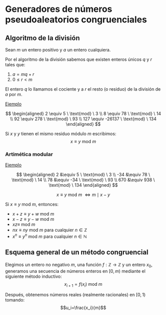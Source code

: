 # Generadores de números pseudoaleatorios congruenciales
## Algoritmo de la división
Sean $m$ un entero positivo y $a$ un entero cualquiera.

Por el algoritmo de la división sabemos que existen enteros únicos $q$ y $r$ tales que:

1. $a = mq+r$
2. $0\leq r<m$

El entero $q$ lo llamamos el cociente y a $r$ el resto (o residuo) de la división de $a$ por $m$.

<u>Ejemplo</u>

$$
\begin{aligned}
2 \equiv 5 \ \text{mod} \ 3 \\
8 \equiv 78 \ \text{mod} \ 14 \\
92 \equiv 278 \ \text{mod} \ 93 \\
127 \equiv -26137 \ \text{mod} \ 134
\end{aligned}
$$

Si $x$ y $y$ tienen el mismo residuo módulo $m$ escribimos:
$$x\equiv y\ \text{mod}\ m$$

### Artimética modular
<u>Ejemplo</u>

$$
\begin{aligned}
2 &\equiv 5 \ \text{mod} \ 3 \\
-34 &\equiv 78 \ \text{mod} \ 14 \\
78 &\equiv -34 \ \text{mod} \ 93 \\
670 &\equiv 938 \ \text{mod} \ 134
\end{aligned}
$$

$$x\equiv y\ \text{mod}\ m\ \iff m\mid x-y$$

Si $x\equiv y\ \text{mod}\ m$, entonces:

- $x+z\equiv y+w\ \text{mod}\ m$
- $x-z\equiv y-w\ \text{mod}\ m$
- $xz\equiv\ \text{mod}\ m$
- $nx\equiv ny\ \text{mod}\ m$ para cualquier $n\in\mathbb{Z}$
- $x^n\equiv y^n\ \text{mod}\ m$ para cualquier $n\in\mathbb{N}$

## Esquema general de un método congruencial
Elegimos un entero no negativo $m$, una función $f:\mathbb{Z}\rightarrow\mathbb{Z}$ y un entero $x_0$, generamos una secuencia de números enteros en $[0,m)$ mediante el siguiente método inductivo:
$$x_{i+1}=f(x_i)\ \text{mod}\ m$$

Después, obtenemos números reales (realmente racionales) en $[0,1)$ tomando:
$$u_i=\frac{x_i}{m}$$